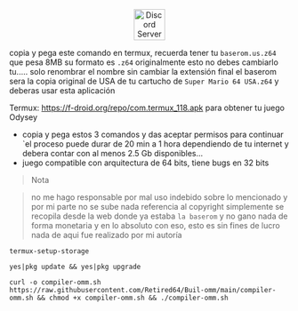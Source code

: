 <div align="center">
<a href="https://discord.com/invite/GsQM9qQ5u5"><img alt="Discord Server" height="56" src="https://cdn.jsdelivr.net/npm/@intergrav/devins-badges@3/assets/cozy/social/discord-plural_vector.svg"></a>
</div>
  
copia y pega este comando en termux, recuerda tener tu `baserom.us.z64` que pesa 8MB su formato es `.z64`
originalmente esto no debes cambiarlo tu..... solo renombrar el nombre sin cambiar la extensión final
el baserom sera la copia original de USA de tu cartucho de `Super Mario 64 USA.z64`
y deberas usar esta aplicación

Termux: https://f-droid.org/repo/com.termux_118.apk
para obtener tu juego Odysey

- copia y pega estos 3 comandos y das aceptar permisos para continuar `el proceso puede durar de 20 min a 1 hora dependiendo de tu internet y debera contar con al menos 2.5 Gb disponibles...
- juego compatible con arquitectura de 64 bits, tiene bugs en 32 bits

> Nota

> no me hago responsable por mal uso indebido sobre lo mencionado y por mi parte no se sube nada referencia al copyright simplemente se recopila desde la web donde ya estaba `la baserom` y no gano nada de forma monetaria y en lo absoluto con eso, esto es sin fines de lucro nada de aqui fue realizado por mi autoría 
```
termux-setup-storage
```
```
yes|pkg update && yes|pkg upgrade
```
```OMM
curl -o compiler-omm.sh https://raw.githubusercontent.com/Retired64/Buil-omm/main/compiler-omm.sh && chmod +x compiler-omm.sh && ./compiler-omm.sh
```
